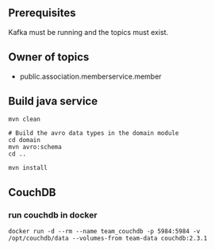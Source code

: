 ## Prerequisites
Kafka must be running and the topics must exist.

## Owner of topics
- public.association.memberservice.member

## Build java service
```shell
mvn clean

# Build the avro data types in the domain module
cd domain
mvn avro:schema
cd ..

mvn install
```

## CouchDB
### run couchdb in docker
```shell script
docker run -d --rm --name team_couchdb -p 5984:5984 -v /opt/couchdb/data --volumes-from team-data couchdb:2.3.1
```
